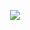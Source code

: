 

<p align="center">
  <a href="https://skillicons.dev">
    <img src="https://skillicons.dev/icons?i=git,javascript,ubuntu, python, neovim,mysql" />
  </a>
</p>


